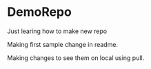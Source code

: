 # DemoRepo
Just learing how to make new repo

Making first sample change in readme.

Making changes to see them on local using pull.
